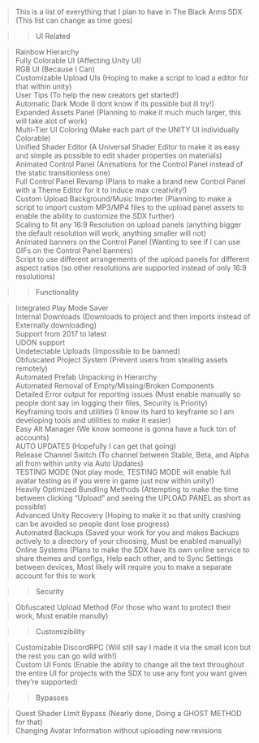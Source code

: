 > This is a list of everything that I plan to have in The Black Arms SDX (This list can change as time goes)

>>UI Related  

>Rainbow Hierarchy  
>Fully Colorable UI (Affecting Unity UI)  
>RGB UI (Because I Can)  
>Customizable Upload UIs (Hoping to make a script to load a editor for that within unity)  
>User Tips (To help the new creators get started!)  
>Automatic Dark Mode (I dont know if its possible but ill try!)  
>Expanded Assets Panel (Planning to make it much much larger, this will take alot of work)  
>Multi-Tier UI Coloring (Make each part of the UNITY UI individually Colorable)  
>Unified Shader Editor (A Universal Shader Editor to make it as easy and simple as possible to edit shader properties on materials)  
>Animated Control Panel (Animations for the Control Panel instead of the static transitionless one)  
>Full Control Panel Revamp (Plans to make a brand new Control Panel with a Theme Editor for it to induce max creativity!)  
>Custom Upload Background/Music Importer (Planning to make a script to import custom MP3/MP4 files to the upload panel assets to enable the ability to customize the SDX further)  
>Scaling to fit any 16:9 Resolution on upload panels (anything bigger the default resolution will work, anything smaller will not)  
>Animated banners on the Control Panel (Wanting to see if I can use GIFs on the Control Panel banners)  
>Script to use different arrangements of the upload panels for different aspect ratios (so other resolutions are supported instead of only 16:9 resolutions)  

>>Functionality  

>Integrated Play Mode Saver  
>Internal Downloads (Downloads to project and then imports instead of Externally downloading)  
>Support from 2017 to latest  
>UDON support  
>Undetectable Uploads (Impossible to be banned)  
>Obfuscated Project System (Prevent users from stealing assets remotely)  
>Automated Prefab Unpacking in Hierarchy  
>Automated Removal of Empty/Missing/Broken Components  
>Detailed Error output for reporting issues (Must enable manually so people dont say im logging their files, Security is Priority)  
>Keyframing tools and utilities (I know its hard to keyframe so I am developing tools and utilities to make it easier)  
>Easy Alt Manager (We know someone is gonna have a fuck ton of accounts)  
>AUTO UPDATES (Hopefully I can get that going)  
>Release Channel Switch (To channel between Stable, Beta, and Alpha all from within unity via Auto Updates)  
>TESTING MODE (Not play mode, TESTING MODE will enable full avatar testing as if you were in game just now within unity!)  
>Heavily Optimized Bundling Methods (Attempting to make the time between clicking “Upload” and seeing the UPLOAD PANEL as short as possible)  
>Advanced Unity Recovery (Hoping to make it so that unity crashing can be avoided so people dont lose progress)  
>Automated Backups (Saved your work for you and makes Backups actively to a directory of your choosing, Must be enabled manually)  
>Online Systems (Plans to make the SDX have its own online service to share themes and configs, Help each other, and to Sync Settings between devices, Most likely will require you to make a separate account for this to work  

>>Security  

>Obfuscated Upload Method (For those who want to protect their work, Must enable manully)  

>>Customizibility  

>Customizable DiscordRPC (Will still say I made it via the small icon but the rest you can go wild with!)  
>Custom UI Fonts (Enable the ability to change all the text throughout the entire UI for projects with the SDX to use any font you want given they’re supported)  

>>Bypasses  

>Quest Shader Limit Bypass (Nearly done, Doing a GHOST METHOD for that)  
>Changing Avatar Information without uploading new revisions